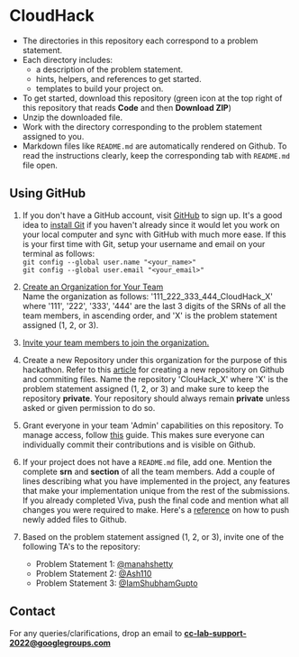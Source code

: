 # CloudHack

- The directories in this repository each correspond to a problem statement.
- Each directory includes: 
   * a description of the problem statement.
   * hints, helpers, and references to get started.
   * templates to build your project on.  
- To get started, download this repository (green icon at the top right of this repository that reads **Code** and then **Download ZIP**) 
- Unzip the downloaded file.
- Work with the directory corresponding to the problem statement assigned to you.
- Markdown files like ```README.md``` are automatically rendered on Github. To read the instructions clearly, keep the corresponding tab with ```README.md``` file open.

## Using GitHub

1. If you don't have a GitHub account, visit [GitHub](https://github.com/) to sign up. It's a good idea to [install Git](https://git-scm.com/downloads) if you haven't already since it would let you work on your local computer and sync with GitHub with much more ease. If this is your first time with Git, setup your username and email on your terminal as follows:  
`git config --global user.name "<your_name>"`  
`git config --global user.email "<your_email>"`

2. [Create an Organization for Your Team](https://docs.github.com/en/organizations/collaborating-with-groups-in-organizations/creating-a-new-organization-from-scratch)  
   Name the organization as follows: '111_222_333_444_CloudHack_X' where '111', '222', '333', '444' are the last 3 digits of the SRNs of all the team members, in ascending order, and 'X' is the problem statement assigned (1, 2, or 3).
   
3. [Invite your team members to join the organization.](https://docs.github.com/en/organizations/managing-membership-in-your-organization/inviting-users-to-join-your-organization)
4. Create a new Repository under this organization for the purpose of this hackathon. Refer to this [article](https://www.digitalocean.com/community/tutorials/how-to-push-an-existing-project-to-github) for creating a new repository on Github and commiting files. Name the repository 'ClouHack_X' where 'X' is the problem statement assigned (1, 2, or 3) and make sure to keep the repository **private**. Your repository should always remain **private** unless asked or given permission to do so. 
5. Grant everyone in your team 'Admin' capabilities on this repository. To manage access, follow [this](https://docs.github.com/en/repositories/managing-your-repositorys-settings-and-features/managing-repository-settings/managing-teams-and-people-with-access-to-your-repository) guide. This makes sure everyone can individually commit their contributions and is visible on Github.
6. If your project does not have a ```README.md``` file, add one. Mention the complete **srn** and **section** of all the team members. Add a couple of lines describing what you have implemented in the project, any features that make your implementation unique from the rest of the submissions. If you already completed Viva, push the final code and mention what all changes you were required to make. Here's a [reference](https://docs.gitlab.com/ee/gitlab-basics/add-file.html) on how to push newly added files to Github.
7. Based on the problem statement assigned (1, 2, or 3), invite one of the following TA's to the repository: 
    - Problem Statement 1: [@manahshetty](https://github.com/manahshetty)
    - Problem Statement 2: [@Ash110](https://github.com/Ash110)
    - Problem Statement 3: [@IamShubhamGupto](https://github.com/IamShubhamGupto)

## Contact
For any queries/clarifications, drop an email to **cc-lab-support-2022@googlegroups.com**
